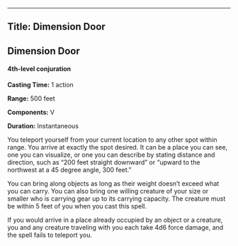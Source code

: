 -------------------------
Title: Dimension Door
-------------------------

## Dimension Door

#### 4th-level conjuration


**Casting Time:** 1 action 

**Range:** 500 feet 

**Components:** V 

**Duration:** Instantaneous


You teleport yourself from your current location to any other spot
within range. You arrive at exactly the spot desired. It can be a place
you can see, one you can visualize, or one you can describe by stating
distance and direction, such as “200 feet straight downward” or “upward
to the northwest at a 45  degree angle, 300 feet.”

You can bring along objects as long as their weight
doesn’t exceed what you can carry. You can also bring one willing
creature of your size or smaller who is carrying gear up to its carrying
capacity. The creature must be within 5 feet of you when you cast this
spell.

If you would arrive in a place already occupied by
an object or a creature, you and any creature traveling with you each
take 4d6 force damage, and the spell fails to teleport you.

